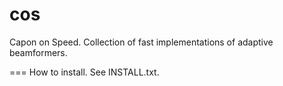 cos
===

Capon on Speed. Collection of fast implementations of adaptive beamformers.

===
How to install. See INSTALL.txt.

